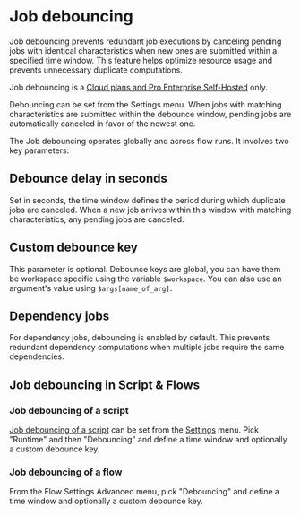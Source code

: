 # Job debouncing

Job debouncing prevents redundant job executions by canceling pending jobs with identical characteristics when new ones are submitted within a specified time window. This feature helps optimize resource usage and prevents unnecessary duplicate computations.

Job debouncing is a [Cloud plans and Pro Enterprise Self-Hosted](/pricing) only.

Debouncing can be set from the Settings menu. When jobs with matching characteristics are submitted within the debounce window, pending jobs are automatically canceled in favor of the newest one.

The Job debouncing operates globally and across flow runs. It involves two key parameters:

## Debounce delay in seconds

Set in seconds, the time window defines the period during which duplicate jobs are canceled. When a new job arrives within this window with matching characteristics, any pending jobs are canceled.

## Custom debounce key

This parameter is optional. Debounce keys are global, you can have them be workspace specific using the variable `$workspace`. You can also use an argument's value using `$args[name_of_arg]`.

## Dependency jobs

For dependency jobs, debouncing is enabled by default. This prevents redundant dependency computations when multiple jobs require the same dependencies.

## Job debouncing in Script & Flows

### Job debouncing of a script

[Job debouncing of a script](../../script_editor/settings.mdx#debouncing) can be set from the [Settings](../../script_editor/settings.mdx) menu. Pick "Runtime" and then "Debouncing" and define a time window and optionally a custom debounce key.

### Job debouncing of a flow

From the Flow Settings Advanced menu, pick "Debouncing" and define a time window and optionally a custom debounce key.

